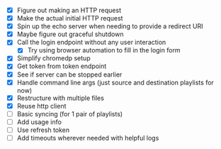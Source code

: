 - [x] Figure out making an HTTP request
- [x] Make the actual initial HTTP request
- [x] Spin up the echo server when needing to provide a redirect URI
- [x] Maybe figure out graceful shutdown
- [x] Call the login endpoint without any user interaction
    - [x] Try using browser automation to fill in the login form
- [x] Simplify chromedp setup
- [x] Get token from token endpoint
- [x] See if server can be stopped earlier
- [x] Handle command line args (just source and destination playlists for now)
- [x] Restructure with multiple files
- [x] Reuse http client
- [ ] Basic syncing (for 1 pair of playlists)
- [ ] Add usage info
- [ ] Use refresh token
- [ ] Add timeouts wherever needed with helpful logs